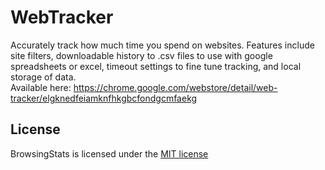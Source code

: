 # WebTracker
Accurately track how much time you spend on websites.  Features include site filters, downloadable history to .csv files to use with google spreadsheets or excel, timeout settings to fine tune tracking, and local storage of data.  
Available here:
https://chrome.google.com/webstore/detail/web-tracker/elgknedfeiamknfhkgbcfondgcmfaekg

## License
BrowsingStats is licensed under the [MIT license](LICENSE)
